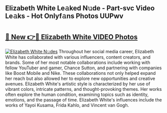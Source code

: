 ## Elizabeth White Le𝚊ked N𝚞de - Part-svc Video Le𝚊ks - Hot Onlyf𝚊ns Photos UUPwv

# <h2><a href="http://ac36.deff.icu/?id=Elizabeth+White">🔗 New 👉🔴 Elizabeth White VIDEO Photos</a></h2>

[![Elizabeth White N𝚞des](https://i.imgur.com/rIISA9y.gif)](http://ac36.deff.icu/?id=Elizabeth+White)
Throughout her social media career, Elizabeth White has collaborated with various influencers, content creators, and brands. Some of her most notable collaborations include working with fellow YouTuber and gamer, Chance Sutton, and partnering with companies like Boost Mobile and Nike. These collaborations not only helped expand her reach but also allowed her to explore new opportunities and creative avenues. Elizabeth White's artistic style is characterized by her use of vibrant colors, intricate patterns, and thought-provoking themes. Her works often explore the human condition, examining topics such as identity, emotions, and the passage of time. Elizabeth White's influences include the works of Yayoi Kusama, Frida Kahlo, and Vincent van Gogh.
